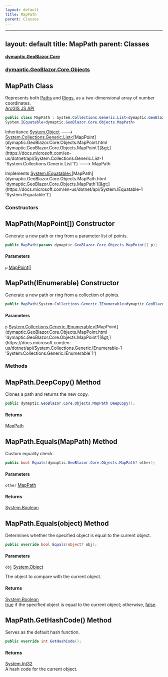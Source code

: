 ```yaml
---
layout: default
title: MapPath
parent: Classes
---
```

---
layout: default
title: MapPath
parent: Classes
---
#### [dymaptic.GeoBlazor.Core](index.html 'index')
### [dymaptic.GeoBlazor.Core.Objects](index.html#dymaptic.GeoBlazor.Core.Objects 'dymaptic.GeoBlazor.Core.Objects')

## MapPath Class

Represents both [Paths](dymaptic.GeoBlazor.Core.Components.Geometries.PolyLine.html#dymaptic.GeoBlazor.Core.Components.Geometries.PolyLine.Paths 'dymaptic.GeoBlazor.Core.Components.Geometries.PolyLine.Paths') and [Rings](dymaptic.GeoBlazor.Core.Components.Geometries.Polygon.html#dymaptic.GeoBlazor.Core.Components.Geometries.Polygon.Rings 'dymaptic.GeoBlazor.Core.Components.Geometries.Polygon.Rings'), as a two-dimensional array of number coordinates.  
<a target="_blank" href="https://developers.arcgis.com/javascript/latest/api-reference/esri-geometry-Polyline.html#paths">ArcGIS JS API</a>

```csharp
public class MapPath : System.Collections.Generic.List<dymaptic.GeoBlazor.Core.Objects.MapPoint>,
System.IEquatable<dymaptic.GeoBlazor.Core.Objects.MapPath>
```

Inheritance [System.Object](https://docs.microsoft.com/en-us/dotnet/api/System.Object 'System.Object') &#129106; [System.Collections.Generic.List&lt;](https://docs.microsoft.com/en-us/dotnet/api/System.Collections.Generic.List-1 'System.Collections.Generic.List`1')[MapPoint](dymaptic.GeoBlazor.Core.Objects.MapPoint.html 'dymaptic.GeoBlazor.Core.Objects.MapPoint')[&gt;](https://docs.microsoft.com/en-us/dotnet/api/System.Collections.Generic.List-1 'System.Collections.Generic.List`1') &#129106; MapPath

Implements [System.IEquatable&lt;](https://docs.microsoft.com/en-us/dotnet/api/System.IEquatable-1 'System.IEquatable`1')[MapPath](dymaptic.GeoBlazor.Core.Objects.MapPath.html 'dymaptic.GeoBlazor.Core.Objects.MapPath')[&gt;](https://docs.microsoft.com/en-us/dotnet/api/System.IEquatable-1 'System.IEquatable`1')
### Constructors

<a name='dymaptic.GeoBlazor.Core.Objects.MapPath.MapPath(dymaptic.GeoBlazor.Core.Objects.MapPoint[])'></a>

## MapPath(MapPoint[]) Constructor

Generate a new path or ring from a parameter list of points.

```csharp
public MapPath(params dymaptic.GeoBlazor.Core.Objects.MapPoint[] p);
```
#### Parameters

<a name='dymaptic.GeoBlazor.Core.Objects.MapPath.MapPath(dymaptic.GeoBlazor.Core.Objects.MapPoint[]).p'></a>

`p` [MapPoint](dymaptic.GeoBlazor.Core.Objects.MapPoint.html 'dymaptic.GeoBlazor.Core.Objects.MapPoint')[[]](https://docs.microsoft.com/en-us/dotnet/api/System.Array 'System.Array')

<a name='dymaptic.GeoBlazor.Core.Objects.MapPath.MapPath(System.Collections.Generic.IEnumerable_dymaptic.GeoBlazor.Core.Objects.MapPoint_)'></a>

## MapPath(IEnumerable<MapPoint>) Constructor

Generate a new path or ring from a collection of points.

```csharp
public MapPath(System.Collections.Generic.IEnumerable<dymaptic.GeoBlazor.Core.Objects.MapPoint> p);
```
#### Parameters

<a name='dymaptic.GeoBlazor.Core.Objects.MapPath.MapPath(System.Collections.Generic.IEnumerable_dymaptic.GeoBlazor.Core.Objects.MapPoint_).p'></a>

`p` [System.Collections.Generic.IEnumerable&lt;](https://docs.microsoft.com/en-us/dotnet/api/System.Collections.Generic.IEnumerable-1 'System.Collections.Generic.IEnumerable`1')[MapPoint](dymaptic.GeoBlazor.Core.Objects.MapPoint.html 'dymaptic.GeoBlazor.Core.Objects.MapPoint')[&gt;](https://docs.microsoft.com/en-us/dotnet/api/System.Collections.Generic.IEnumerable-1 'System.Collections.Generic.IEnumerable`1')
### Methods

<a name='dymaptic.GeoBlazor.Core.Objects.MapPath.DeepCopy()'></a>

## MapPath.DeepCopy() Method

Clones a path and returns the new copy.

```csharp
public dymaptic.GeoBlazor.Core.Objects.MapPath DeepCopy();
```

#### Returns
[MapPath](dymaptic.GeoBlazor.Core.Objects.MapPath.html 'dymaptic.GeoBlazor.Core.Objects.MapPath')

<a name='dymaptic.GeoBlazor.Core.Objects.MapPath.Equals(dymaptic.GeoBlazor.Core.Objects.MapPath)'></a>

## MapPath.Equals(MapPath) Method

Custom equality check.

```csharp
public bool Equals(dymaptic.GeoBlazor.Core.Objects.MapPath? other);
```
#### Parameters

<a name='dymaptic.GeoBlazor.Core.Objects.MapPath.Equals(dymaptic.GeoBlazor.Core.Objects.MapPath).other'></a>

`other` [MapPath](dymaptic.GeoBlazor.Core.Objects.MapPath.html 'dymaptic.GeoBlazor.Core.Objects.MapPath')

#### Returns
[System.Boolean](https://docs.microsoft.com/en-us/dotnet/api/System.Boolean 'System.Boolean')

<a name='dymaptic.GeoBlazor.Core.Objects.MapPath.Equals(object)'></a>

## MapPath.Equals(object) Method

Determines whether the specified object is equal to the current object.

```csharp
public override bool Equals(object? obj);
```
#### Parameters

<a name='dymaptic.GeoBlazor.Core.Objects.MapPath.Equals(object).obj'></a>

`obj` [System.Object](https://docs.microsoft.com/en-us/dotnet/api/System.Object 'System.Object')

The object to compare with the current object.

#### Returns
[System.Boolean](https://docs.microsoft.com/en-us/dotnet/api/System.Boolean 'System.Boolean')  
[true](https://docs.microsoft.com/en-us/dotnet/csharp/language-reference/builtin-types/bool 'https://docs.microsoft.com/en-us/dotnet/csharp/language-reference/builtin-types/bool') if the specified object  is equal to the current object; otherwise, [false](https://docs.microsoft.com/en-us/dotnet/csharp/language-reference/builtin-types/bool 'https://docs.microsoft.com/en-us/dotnet/csharp/language-reference/builtin-types/bool').

<a name='dymaptic.GeoBlazor.Core.Objects.MapPath.GetHashCode()'></a>

## MapPath.GetHashCode() Method

Serves as the default hash function.

```csharp
public override int GetHashCode();
```

#### Returns
[System.Int32](https://docs.microsoft.com/en-us/dotnet/api/System.Int32 'System.Int32')  
A hash code for the current object.

